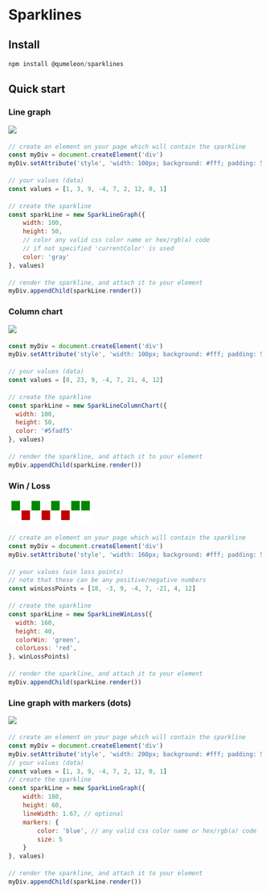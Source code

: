 # Sparklines

## Install

```javascript
npm install @qumeleon/sparklines
````

## Quick start

### Line graph

![](https://github.com/Qumeleon/sparklines/blob/main/packages/Examples/example_sparkline_graph.png?raw=true)

````javascript
// create an element on your page which will contain the sparkline
const myDiv = document.createElement('div')
myDiv.setAttribute('style', 'width: 100px; background: #fff; padding: 5px')

// your values (data)
const values = [1, 3, 9, -4, 7, 2, 12, 0, 1]

// create the sparkline
const sparkLine = new SparkLineGraph({
    width: 100,
    height: 50,
    // color any valid css color name or hex/rgb(a) code
    // if not specified 'currentColor' is used
    color: 'gray'
}, values)

// render the sparkline, and attach it to your element
myDiv.appendChild(sparkLine.render())
````

### Column chart

![](https://github.com/Qumeleon/sparklines/blob/main/packages/Examples/example_sparkline_column_chart.png?raw=true)

```javascript
const myDiv = document.createElement('div')
myDiv.setAttribute('style', 'width: 100px; background: #fff; padding: 5px')

// your values (data)
const values = [8, 23, 9, -4, 7, 21, 4, 12]

// create the sparkline
const sparkLine = new SparkLineColumnChart({
  width: 100,
  height: 50,
  color: '#5fadf5'
}, values)

// render the sparkline, and attach it to your element
myDiv.appendChild(sparkLine.render())
```

### Win / Loss

![](https://github.com/Qumeleon/sparklines/blob/main/packages/Examples/example_sparkline_win_loss.png?raw=true)

````javascript
// create an element on your page which will contain the sparkline
const myDiv = document.createElement('div')
myDiv.setAttribute('style', 'width: 160px; background: #fff; padding: 5px')

// your values (win loss points)
// note that these can be any positive/negative numbers
const winLossPoints = [18, -3, 9, -4, 7, -21, 4, 12]

// create the sparkline
const sparkLine = new SparkLineWinLoss({
  width: 160,
  height: 40,
  colorWin: 'green',
  colorLoss: 'red',
}, winLossPoints)

// render the sparkline, and attach it to your element
myDiv.appendChild(sparkLine.render())
````

### Line graph with markers (dots)

![](https://github.com/Qumeleon/sparklines/blob/main/packages/Examples/dots.png?raw=true)

````javascript
// create an element on your page which will contain the sparkline
const myDiv = document.createElement('div')
myDiv.setAttribute('style', 'width: 200px; background: #fff; padding: 5px')
// your values (data)
const values = [1, 3, 9, -4, 7, 2, 12, 0, 1]
// create the sparkline
const sparkLine = new SparkLineGraph({
    width: 180,
    height: 60,
    lineWidth: 1.67, // optional
    markers: {
        color: 'blue', // any valid css color name or hex/rgb(a) code
        size: 5
    }
}, values)

// render the sparkline, and attach it to your element
myDiv.appendChild(sparkLine.render())
````
